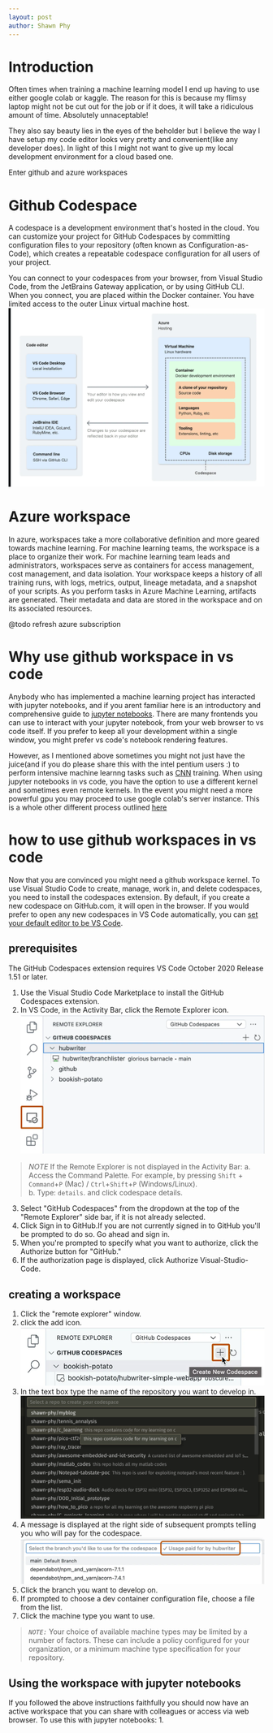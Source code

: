 ```yaml
--- 
layout: post
author: Shawn Phy
--- 
```


# Introduction
Often times when training a machine learning model I end up having to use either google colab or kaggle. The reason for this is because my flimsy laptop might not be cut out for the job or if it does, it will take a ridiculous amount of time. Absolutely unnaceptable!

They also say beauty lies in the eyes of the beholder but I believe the way I have setup my code editor looks very pretty and convenient(like any developer does). In light of this I might not want to give up my local development environment for a cloud based one. 

Enter github and azure workspaces 

# Github Codespace 
A codespace is a development environment that's hosted in the cloud. You can customize your project for GitHub Codespaces by committing configuration files to your repository (often known as Configuration-as-Code), which creates a repeatable codespace configuration for all users of your project.

You can connect to your codespaces from your browser, from Visual Studio Code, from the JetBrains Gateway application, or by using GitHub CLI. When you connect, you are placed within the Docker container. You have limited access to the outer Linux virtual machine host.
![image](assets/images/codespaceimage.png)

# Azure workspace 
In azure, workspaces take a more collaborative definition and more geared towards machine learning. For machine learning teams, the workspace is a place to organize their work. For machine learning team leads and administrators, workspaces serve as containers for access management, cost management, and data isolation. Your workspace keeps a history of all training runs, with logs, metrics, output, lineage metadata, and a snapshot of your scripts. As you perform tasks in Azure Machine Learning, artifacts are generated. Their metadata and data are stored in the workspace and on its associated resources.

@todo refresh azure subscription

# Why use github workspace in vs code
Anybody who has implemented a machine learning project has interacted with jupyter notebooks, and if you arent familiar here is an introductory and comprehensive guide to [jupyter notebooks](https://www.dataquest.io/blog/jupyter-notebook-tutorial/). 
There are many frontends you can use to interact with your jupyter notebook, from your web browser to vs code itself. If you prefer to keep all your development within a single window, you might prefer vs code's notebook rendering features. 

However, as I mentioned above sometimes you might not just have the juice(and if you do please share this with the intel pentium users :) to perform intensive machine learnng tasks such as [CNN](https://en.wikipedia.org/wiki/Convolutional_neural_network) training. When using jupyter notebooks in vs code, you have the option to use a different kernel and sometimes even remote kernels. In the event you might need a more powerful gpu you may proceed to use google colab's server instance. This is a whole other different process outlined [here](https://www.freecodecamp.org/news/how-to-use-google-colab-with-vs-code/#:~:text=Install%20colabcode%20Python%20package.,package%20developed%20by%20Abhishek%20Thakur.)

# how to use github workspaces in vs code
Now that you are convinced you might need a github workspace kernel. To use Visual Studio Code to create, manage, work in, and delete codespaces, you need to install the codespaces extension. By default, if you create a new codespace on GitHub.com, it will open in the browser. If you would prefer to open any new codespaces in VS Code automatically, you can [set your default editor to be VS Code](https://docs.github.com/en/codespaces/setting-your-user-preferences/setting-your-default-editor-for-github-codespaces).

## prerequisites
The GitHub Codespaces extension requires VS Code October 2020 Release 1.51 or later.
1. Use the Visual Studio Code Marketplace to install the GitHub Codespaces extension.
2. In VS Code, in the Activity Bar, click the Remote Explorer icon.
![image](assets/images/image.png) 
> *NOTE* If the Remote Explorer is not displayed in the Activity Bar:
> a. Access the Command Palette. For example, by pressing `Shift` + `Command`+`P` (Mac) / `Ctrl`+`Shift`+`P` (Windows/Linux).<br>
> b. Type: `details`. and click codespace details. 
3. Select "GitHub Codespaces" from the dropdown at the top of the "Remote Explorer" side bar, if it is not already selected.
4. Click Sign in to GitHub.If you are not currently signed in to GitHub you'll be prompted to do so. Go ahead and sign in.
5. When you're prompted to specify what you want to authorize, click the Authorize button for "GitHub."
6. If the authorization page is displayed, click Authorize Visual-Studio-Code. 

## creating a workspace
1. Click the "remote explorer" window. 
2. click the add icon. 
![image](assets/images/imagecodespace.png)
3. In the text box type the name of the repository you want to develop in. 
![image](assets/images/imagerepo.png)
4. A message is displayed at the right side of subsequent prompts telling you who will pay for the codespace.
![image](assets/images/imagepay.png)
5. Click the branch you want to develop on. 
6. If prompted to choose a dev container configuration file, choose a file from the list.
7. Click the machine type you want to use.
> *`NOTE:`* Your choice of available machine types may be limited by a number of factors. These can include a policy configured for your organization, or a minimum machine type specification for your repository. 

## Using the workspace with jupyter notebooks
If you followed the above instructions faithfully you should now have an active workspace that you can share with colleagues or access via web browser. To use this with jupyter notebooks:
1. 